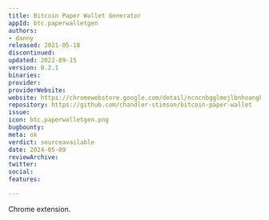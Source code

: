 ```yaml
---
title: Bitcoin Paper Wallet Generator
appId: btc.paperwalletgen
authors:
- danny
released: 2021-05-18
discontinued: 
updated: 2022-09-15
version: 0.2.1
binaries: 
provider: 
providerWebsite: 
website: https://chromewebstore.google.com/detail/ncncnbgglmejlbnhoangkekhigfdioeg
repository: https://github.com/chandler-stimson/bitcoin-paper-wallet
issue: 
icon: btc.paperwalletgen.png
bugbounty: 
meta: ok
verdict: sourceavailable
date: 2024-05-09
reviewArchive: 
twitter: 
social: 
features: 

---
```


Chrome extension.
